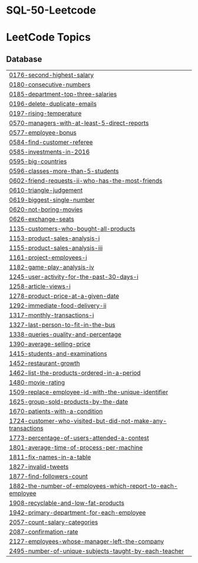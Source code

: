 # SQL-50-Leetcode
<!---LeetCode Topics Start-->
# LeetCode Topics
## Database
|  |
| ------- |
| [0176-second-highest-salary](https://github.com/abhay-1729/SQL-50-Leetcode/tree/master/0176-second-highest-salary) |
| [0180-consecutive-numbers](https://github.com/abhay-1729/SQL-50-Leetcode/tree/master/0180-consecutive-numbers) |
| [0185-department-top-three-salaries](https://github.com/abhay-1729/SQL-50-Leetcode/tree/master/0185-department-top-three-salaries) |
| [0196-delete-duplicate-emails](https://github.com/abhay-1729/SQL-50-Leetcode/tree/master/0196-delete-duplicate-emails) |
| [0197-rising-temperature](https://github.com/abhay-1729/SQL-50-Leetcode/tree/master/0197-rising-temperature) |
| [0570-managers-with-at-least-5-direct-reports](https://github.com/abhay-1729/SQL-50-Leetcode/tree/master/0570-managers-with-at-least-5-direct-reports) |
| [0577-employee-bonus](https://github.com/abhay-1729/SQL-50-Leetcode/tree/master/0577-employee-bonus) |
| [0584-find-customer-referee](https://github.com/abhay-1729/SQL-50-Leetcode/tree/master/0584-find-customer-referee) |
| [0585-investments-in-2016](https://github.com/abhay-1729/SQL-50-Leetcode/tree/master/0585-investments-in-2016) |
| [0595-big-countries](https://github.com/abhay-1729/SQL-50-Leetcode/tree/master/0595-big-countries) |
| [0596-classes-more-than-5-students](https://github.com/abhay-1729/SQL-50-Leetcode/tree/master/0596-classes-more-than-5-students) |
| [0602-friend-requests-ii-who-has-the-most-friends](https://github.com/abhay-1729/SQL-50-Leetcode/tree/master/0602-friend-requests-ii-who-has-the-most-friends) |
| [0610-triangle-judgement](https://github.com/abhay-1729/SQL-50-Leetcode/tree/master/0610-triangle-judgement) |
| [0619-biggest-single-number](https://github.com/abhay-1729/SQL-50-Leetcode/tree/master/0619-biggest-single-number) |
| [0620-not-boring-movies](https://github.com/abhay-1729/SQL-50-Leetcode/tree/master/0620-not-boring-movies) |
| [0626-exchange-seats](https://github.com/abhay-1729/SQL-50-Leetcode/tree/master/0626-exchange-seats) |
| [1135-customers-who-bought-all-products](https://github.com/abhay-1729/SQL-50-Leetcode/tree/master/1135-customers-who-bought-all-products) |
| [1153-product-sales-analysis-i](https://github.com/abhay-1729/SQL-50-Leetcode/tree/master/1153-product-sales-analysis-i) |
| [1155-product-sales-analysis-iii](https://github.com/abhay-1729/SQL-50-Leetcode/tree/master/1155-product-sales-analysis-iii) |
| [1161-project-employees-i](https://github.com/abhay-1729/SQL-50-Leetcode/tree/master/1161-project-employees-i) |
| [1182-game-play-analysis-iv](https://github.com/abhay-1729/SQL-50-Leetcode/tree/master/1182-game-play-analysis-iv) |
| [1245-user-activity-for-the-past-30-days-i](https://github.com/abhay-1729/SQL-50-Leetcode/tree/master/1245-user-activity-for-the-past-30-days-i) |
| [1258-article-views-i](https://github.com/abhay-1729/SQL-50-Leetcode/tree/master/1258-article-views-i) |
| [1278-product-price-at-a-given-date](https://github.com/abhay-1729/SQL-50-Leetcode/tree/master/1278-product-price-at-a-given-date) |
| [1292-immediate-food-delivery-ii](https://github.com/abhay-1729/SQL-50-Leetcode/tree/master/1292-immediate-food-delivery-ii) |
| [1317-monthly-transactions-i](https://github.com/abhay-1729/SQL-50-Leetcode/tree/master/1317-monthly-transactions-i) |
| [1327-last-person-to-fit-in-the-bus](https://github.com/abhay-1729/SQL-50-Leetcode/tree/master/1327-last-person-to-fit-in-the-bus) |
| [1338-queries-quality-and-percentage](https://github.com/abhay-1729/SQL-50-Leetcode/tree/master/1338-queries-quality-and-percentage) |
| [1390-average-selling-price](https://github.com/abhay-1729/SQL-50-Leetcode/tree/master/1390-average-selling-price) |
| [1415-students-and-examinations](https://github.com/abhay-1729/SQL-50-Leetcode/tree/master/1415-students-and-examinations) |
| [1452-restaurant-growth](https://github.com/abhay-1729/SQL-50-Leetcode/tree/master/1452-restaurant-growth) |
| [1462-list-the-products-ordered-in-a-period](https://github.com/abhay-1729/SQL-50-Leetcode/tree/master/1462-list-the-products-ordered-in-a-period) |
| [1480-movie-rating](https://github.com/abhay-1729/SQL-50-Leetcode/tree/master/1480-movie-rating) |
| [1509-replace-employee-id-with-the-unique-identifier](https://github.com/abhay-1729/SQL-50-Leetcode/tree/master/1509-replace-employee-id-with-the-unique-identifier) |
| [1625-group-sold-products-by-the-date](https://github.com/abhay-1729/SQL-50-Leetcode/tree/master/1625-group-sold-products-by-the-date) |
| [1670-patients-with-a-condition](https://github.com/abhay-1729/SQL-50-Leetcode/tree/master/1670-patients-with-a-condition) |
| [1724-customer-who-visited-but-did-not-make-any-transactions](https://github.com/abhay-1729/SQL-50-Leetcode/tree/master/1724-customer-who-visited-but-did-not-make-any-transactions) |
| [1773-percentage-of-users-attended-a-contest](https://github.com/abhay-1729/SQL-50-Leetcode/tree/master/1773-percentage-of-users-attended-a-contest) |
| [1801-average-time-of-process-per-machine](https://github.com/abhay-1729/SQL-50-Leetcode/tree/master/1801-average-time-of-process-per-machine) |
| [1811-fix-names-in-a-table](https://github.com/abhay-1729/SQL-50-Leetcode/tree/master/1811-fix-names-in-a-table) |
| [1827-invalid-tweets](https://github.com/abhay-1729/SQL-50-Leetcode/tree/master/1827-invalid-tweets) |
| [1877-find-followers-count](https://github.com/abhay-1729/SQL-50-Leetcode/tree/master/1877-find-followers-count) |
| [1882-the-number-of-employees-which-report-to-each-employee](https://github.com/abhay-1729/SQL-50-Leetcode/tree/master/1882-the-number-of-employees-which-report-to-each-employee) |
| [1908-recyclable-and-low-fat-products](https://github.com/abhay-1729/SQL-50-Leetcode/tree/master/1908-recyclable-and-low-fat-products) |
| [1942-primary-department-for-each-employee](https://github.com/abhay-1729/SQL-50-Leetcode/tree/master/1942-primary-department-for-each-employee) |
| [2057-count-salary-categories](https://github.com/abhay-1729/SQL-50-Leetcode/tree/master/2057-count-salary-categories) |
| [2087-confirmation-rate](https://github.com/abhay-1729/SQL-50-Leetcode/tree/master/2087-confirmation-rate) |
| [2127-employees-whose-manager-left-the-company](https://github.com/abhay-1729/SQL-50-Leetcode/tree/master/2127-employees-whose-manager-left-the-company) |
| [2495-number-of-unique-subjects-taught-by-each-teacher](https://github.com/abhay-1729/SQL-50-Leetcode/tree/master/2495-number-of-unique-subjects-taught-by-each-teacher) |
<!---LeetCode Topics End-->